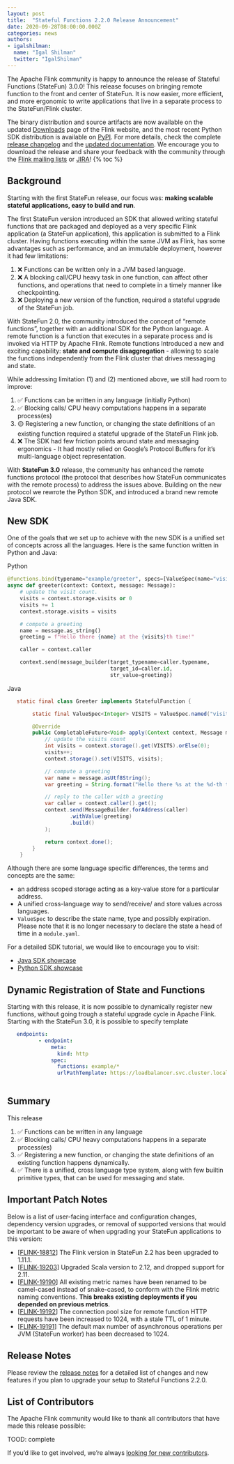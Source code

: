 ```yaml
---
layout: post
title:  "Stateful Functions 2.2.0 Release Announcement"
date: 2020-09-28T08:00:00.000Z
categories: news
authors:
- igalshilman:
  name: "Igal Shilman"
  twitter: "IgalShilman"
---
```


The Apache Flink community is happy to announce the release of Stateful Functions (StateFun) 3.0.0!  This release focuses on bringing remote function to the front and center of StateFun. It is now easier, more efficient, and more ergonomic to write applications that live in a separate process to the StateFun/Flink cluster.

The binary distribution and source artifacts are now available on the updated [Downloads](https://flink.apache.org/downloads.html)
page of the Flink website, and the most recent Python SDK distribution is available on [PyPI](https://pypi.org/project/apache-flink-statefun/).
For more details, check the complete [release changelog](https://issues.apache.org/jira/secure/ReleaseNote.jspa?version=12348822&styleName=&projectId=12315522) 
and the [updated documentation](https://ci.apache.org/projects/flink/flink-statefun-docs-release-3.0/).
We encourage you to download the release and share your feedback with the community through the [Flink mailing lists](https://flink.apache.org/community.html#mailing-lists)
or [JIRA](https://issues.apache.org/jira/browse/)!
{% toc %}

## Background

Starting with the first StateFun release, our focus was: **making scalable stateful applications, easy to build and run**. 
  
The first StateFun version introduced an SDK that allowed writing stateful functions that are packaged and deployed as a very specific Flink application (a StateFun application), this application is submitted to a Flink cluster. Having functions executing within the same JVM as Flink, has some advantages such as performance, and an immutable deployment, however it had few limitations:

1. ❌ Functions can be written only in a JVM based language.
2. ❌ A blocking call/CPU heavy task in one function, can affect other functions, 	and operations that need to complete in a timely manner like checkpointing.
3. ❌ Deploying a new version of the function, required a stateful upgrade of the StateFun job.

With StateFun 2.0, the community introduced the concept of “remote functions”, together with an additional SDK for the Python language.
A remote function is a function that executes in a separate process and is invoked via HTTP by Apache Flink.
Remote functions Introduced a new and exciting capability: **state and compute disaggregation** - allowing to scale the functions independently from the Flink cluster that drives messaging and state.

While addressing limitation (1) and (2) mentioned above, we still had room to improve:
  
1. ✅ Functions can be written in any language (initially Python)
2. ✅ Blocking calls/ CPU heavy computations happens in a separate process(es) 
3. 🟡 Registering a new function, or changing the state definitions of an existing function required a stateful upgrade of the StateFun Flink job.
4. ❌ The SDK had few friction points around state and messaging ergonomics - It had mostly relied on Google’s Protocol Buffers for it’s multi-language object representation.
 

With **StateFun 3.0** release, the community has enhanced the remote functions protocol (the protocol that describes how StateFun communicates with the remote process) to address the issues above.
Building on the new protocol we rewrote the Python SDK, and introduced a brand new remote Java SDK.

## New SDK
One of the goals that we set up to achieve with the new SDK is a unified set of concepts across all the languages.
Here is the same function written in Python and Java:

Python

```python
@functions.bind(typename="example/greeter", specs=[ValueSpec(name="visits", type=IntType)])
async def greeter(context: Context, message: Message):
    # update the visit count.
    visits = context.storage.visits or 0
    visits += 1
    context.storage.visits = visits

    # compute a greeting
    name = message.as_string()
    greeting = f"Hello there {name} at the {visits}th time!"

    caller = context.caller

    context.send(message_builder(target_typename=caller.typename,
                                 target_id=caller.id,
                                 str_value=greeting))
```

Java

```java
   static final class Greeter implements StatefulFunction {

        static final ValueSpec<Integer> VISITS = ValueSpec.named("visits").withIntType();

        @Override
        public CompletableFuture<Void> apply(Context context, Message message){
            // update the visits count
            int visits = context.storage().get(VISITS).orElse(0);
            visits++;
            context.storage().set(VISITS, visits);

            // compute a greeting
            var name = message.asUtf8String();
            var greeting = String.format("Hello there %s at the %d-th time!\n", name, visits);

            // reply to the caller with a greeting
            var caller = context.caller().get();
            context.send(MessageBuilder.forAddress(caller)
                    .withValue(greeting)
                    .build()
            );

            return context.done();
        }
    }
```

Although there are some language specific differences, the terms and concepts are the same:

* an address scoped storage acting as a key-value store for a particular address.
* A unified cross-language way to send/receive/ and store values across languages.
* `ValueSpec` to describe the state name, type and possibly expiration. Please note that it is no longer necessary to declare the state a head of time in a `module.yaml`.

    
For a detailed SDK tutorial, we would like to encourage you to visit:

- [Java SDK showcase](https://github.com/apache/flink-statefun-playground/tree/dev/java/showcase)
- [Python SDK showcase](https://github.com/apache/flink-statefun-playground/tree/dev/python/showcase)

## Dynamic Registration of State and Functions

Starting with this release, it is now possible to dynamically register new functions, without going trough a stateful upgrade cycle in Apache Flink.
Starting with the StateFun 3.0, it is possible to specify template 


```yaml
   endpoints:
          - endpoint:
              meta:
                kind: http
              spec:
                functions: example/*
                urlPathTemplate: https://loadbalancer.svc.cluster.local/{function.name}
            
```


## Summary

This release


1. ✅ Functions can be written in any language 
2. ✅ Blocking calls/ CPU heavy computations happens in a separate process(es) 
3. ✅ Registering a new function, or changing the state definitions of an existing function happens dynamically.
4. ✅ There is a unified, cross language type system, along with few builtin primitive types, that can be used for messaging and state.


## Important Patch Notes

Below is a list of user-facing interface and configuration changes, dependency version upgrades, or removal of supported versions that would be
important to be aware of when upgrading your StateFun applications to this version:

* [[FLINK-18812](https://issues.apache.org/jira/browse/FLINK-18812)] The Flink version in StateFun 2.2 has been upgraded to 1.11.1.
* [[FLINK-19203](https://issues.apache.org/jira/browse/FLINK-19203)] Upgraded Scala version to 2.12, and dropped support for 2.11.
* [[FLINK-19190](https://issues.apache.org/jira/browse/FLINK-19190)] All existing metric names have been renamed to be camel-cased instead of snake-cased, to conform with the Flink metric naming conventions. **This breaks existing deployments if you depended on previous metrics**.
* [[FLINK-19192](https://issues.apache.org/jira/browse/FLINK-19192)] The connection pool size for remote function HTTP requests have been increased to 1024, with a stale TTL of 1 minute.
* [[FLINK-19191](https://issues.apache.org/jira/browse/FLINK-19191)] The default max number of asynchronous operations per JVM (StateFun worker) has been decreased to 1024.

## Release Notes

Please review the [release notes](https://issues.apache.org/jira/secure/ReleaseNote.jspa?projectId=12315522&version=12348350)
for a detailed list of changes and new features if you plan to upgrade your setup to Stateful Functions 2.2.0.

## List of Contributors

The Apache Flink community would like to thank all contributors that have made this release possible:

TOOD: complete

If you’d like to get involved, we’re always [looking for new contributors](https://github.com/apache/flink-statefun#contributing).



